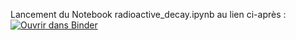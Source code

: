 Lancement du Notebook radioactive_decay.ipynb au lien ci-après :
[![Ouvrir dans Binder](https://mybinder.org/badge_logo.svg)](https://mybinder.org/v2/gh/deniscaroff/dts_imrt/HEAD?filepath=radioactive_decay.ipynb)
